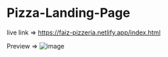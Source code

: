 # Pizza-Landing-Page

live link => 
https://faiz-pizzeria.netlify.app/index.html

Preview => 
![image](https://user-images.githubusercontent.com/77228339/124234975-57a1c780-db32-11eb-94a2-2d80e9482d9f.png)
